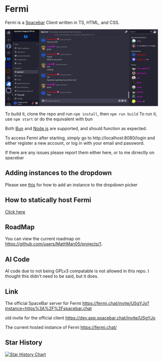# Fermi
Fermi is a [Spacebar](https://spacebar.chat) Client written in TS, HTML, and CSS.

![](src/webpage/home/SS1.webp)

To build it, clone the repo and run `npm install`, then `npm run build`
To run it, use `npm start`
or do the equivalent with bun

Both [Bun](https://bun.sh) and [Node.js](https://nodejs.org) are supported, and should function as expected.

To access Fermi after starting, simply go to http://localhost:8080/login and either register a new account, or log in with your email and password.

If there are any issues please report them either here, or to me dirrectly on spacebar
## Adding instances to the dropdown
Please see [this](https://github.com/MathMan05/Fermi/blob/main/InstanceInfo.md) for how to add an instance to the dropdown picker
## How to statically host Fermi
[Click here](./howToStaticallyHost.md)
## RoadMap
You can view the current roadmap on https://github.com/users/MathMan05/projects/1.
## AI Code
AI code due to not being GPLv3 compatable is not allowed in this repo. I thought this didn't need to be said, but it does.
## Link
The official SpaceBar server for Fermi https://fermi.chat/invite/USgYJo?instance=https%3A%2F%2Fspacebar.chat

old invite for the official client https://dev.app.spacebar.chat/invite/USgYJo

The current hosted instance of Fermi https://fermi.chat/


## Star History

<a href="https://www.star-history.com/#MathMan05/Fermi&Date">
 <picture>
   <source media="(prefers-color-scheme: dark)" srcset="https://api.star-history.com/svg?repos=MathMan05/Fermi&type=Date&theme=dark" />
   <source media="(prefers-color-scheme: light)" srcset="https://api.star-history.com/svg?repos=MathMan05/Fermi&type=Date" />
   <img alt="Star History Chart" src="https://api.star-history.com/svg?repos=MathMan05/Fermi&type=Date" />
 </picture>
</a>

